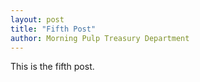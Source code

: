 ```yaml
---
layout: post
title: "Fifth Post"
author: Morning Pulp Treasury Department
---
```

This is the fifth post.